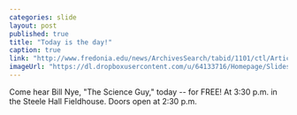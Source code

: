 ```yaml
---
categories: slide
layout: post
published: true
title: "Today is the day!"
caption: true
link: "http://www.fredonia.edu/news/ArchivesSearch/tabid/1101/ctl/ArticleView/mid/1878/articleId/4918/Excitement_high_for_Bill_Nye_visit_tickets_sold_out_in_four_hours.aspx"
imageUrl: "https://dl.dropboxusercontent.com/u/64133716/Homepage/Slides/bill_nye.jpg"
---
```


Come hear Bill Nye, "The Science Guy," today -- for FREE! At 3:30 p.m. in the Steele Hall Fieldhouse. Doors open at 2:30 p.m.